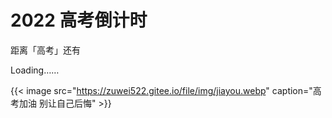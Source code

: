 # 2022 高考倒计时

<!--more-->
<html class="count">
    <head>
        <meta charset="utf-8">
        <link rel="stylesheet" href="./gkdjs.css">
        <script type="text/javascript" src="./gkdjs.js"></script>
    </head>
    <body>
        <div id="count">
            <p id="title">距离<span class="gk">「高考」</span>还有</p>
            <div id="CountMsg">
                <span id="t_d">Loading……</span><p></p>
                <span class="hms" id="t_h"></span>
                <span class="hms" id="t_m"></span>
                <span class="hms" id="t_s"></span>
            </div>
        </div>
    </body>
</html>

{{< image src="https://zuwei522.gitee.io/file/img/jiayou.webp" caption="高考加油 别让自己后悔" >}}
